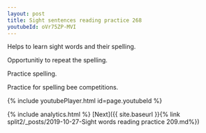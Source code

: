 ```yaml
---
layout: post
title: Sight sentences reading practice 268
youtubeId: oVr75ZP-MVI
---
```

 
 
Helps to learn sight words and their spelling.

Opportunitiy to repeat the spelling. 

Practice spelling. 
 
Practice for spelling bee competitions. 
 
{% include youtubePlayer.html id=page.youtubeId %}
 
 
{% include analytics.html %} 
[Next]({{ site.baseurl }}{% link  split2/_posts/2019-10-27-Sight words reading practice 209.md%})
 
